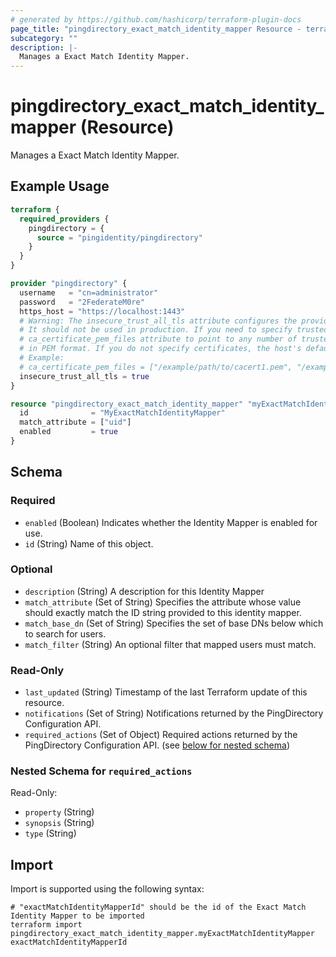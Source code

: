 ```yaml
---
# generated by https://github.com/hashicorp/terraform-plugin-docs
page_title: "pingdirectory_exact_match_identity_mapper Resource - terraform-provider-pingdirectory"
subcategory: ""
description: |-
  Manages a Exact Match Identity Mapper.
---
```


# pingdirectory_exact_match_identity_mapper (Resource)

Manages a Exact Match Identity Mapper.

## Example Usage

```terraform
terraform {
  required_providers {
    pingdirectory = {
      source = "pingidentity/pingdirectory"
    }
  }
}

provider "pingdirectory" {
  username   = "cn=administrator"
  password   = "2FederateM0re"
  https_host = "https://localhost:1443"
  # Warning: The insecure_trust_all_tls attribute configures the provider to trust any certificate presented by the PingDirectory server.
  # It should not be used in production. If you need to specify trusted CA certificates, use the
  # ca_certificate_pem_files attribute to point to any number of trusted CA certificate files
  # in PEM format. If you do not specify certificates, the host's default root CA set will be used.
  # Example:
  # ca_certificate_pem_files = ["/example/path/to/cacert1.pem", "/example/path/to/cacert2.pem"]
  insecure_trust_all_tls = true
}

resource "pingdirectory_exact_match_identity_mapper" "myExactMatchIdentityMapper" {
  id              = "MyExactMatchIdentityMapper"
  match_attribute = ["uid"]
  enabled         = true
}
```

<!-- schema generated by tfplugindocs -->
## Schema

### Required

- `enabled` (Boolean) Indicates whether the Identity Mapper is enabled for use.
- `id` (String) Name of this object.

### Optional

- `description` (String) A description for this Identity Mapper
- `match_attribute` (Set of String) Specifies the attribute whose value should exactly match the ID string provided to this identity mapper.
- `match_base_dn` (Set of String) Specifies the set of base DNs below which to search for users.
- `match_filter` (String) An optional filter that mapped users must match.

### Read-Only

- `last_updated` (String) Timestamp of the last Terraform update of this resource.
- `notifications` (Set of String) Notifications returned by the PingDirectory Configuration API.
- `required_actions` (Set of Object) Required actions returned by the PingDirectory Configuration API. (see [below for nested schema](#nestedatt--required_actions))

<a id="nestedatt--required_actions"></a>
### Nested Schema for `required_actions`

Read-Only:

- `property` (String)
- `synopsis` (String)
- `type` (String)

## Import

Import is supported using the following syntax:

```shell
# "exactMatchIdentityMapperId" should be the id of the Exact Match Identity Mapper to be imported
terraform import pingdirectory_exact_match_identity_mapper.myExactMatchIdentityMapper exactMatchIdentityMapperId
```
